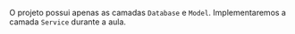O projeto possui apenas as camadas `Database` e `Model`. Implementaremos 
a camada `Service` durante a aula.